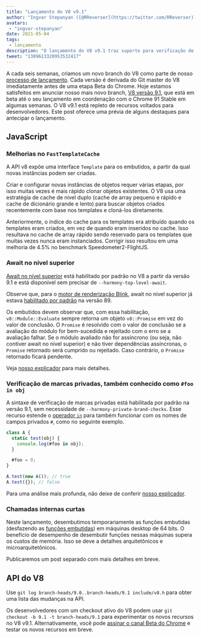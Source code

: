```yaml
---
title: "Lançamento do V8 v9.1"
author: "Ingvar Stepanyan ([@RReverser](https://twitter.com/RReverser)), testando minha marca privada"
avatars: 
 - "ingvar-stepanyan"
date: 2021-05-04
tags: 
 - lançamento
description: "O lançamento do V8 v9.1 traz suporte para verificação de marcas privadas, await no nível superior habilitado por padrão e melhorias de desempenho."
tweet: "1389613320953532417"
---
```

A cada seis semanas, criamos um novo branch do V8 como parte de nosso [processo de lançamento](https://v8.dev/docs/release-process). Cada versão é derivada do Git master do V8 imediatamente antes de uma etapa Beta do Chrome. Hoje estamos satisfeitos em anunciar nosso mais novo branch, [V8 versão 9.1](https://chromium.googlesource.com/v8/v8.git/+log/branch-heads/9.1), que está em beta até o seu lançamento em coordenação com o Chrome 91 Stable em algumas semanas. O V8 v9.1 está repleto de recursos voltados para desenvolvedores. Este post oferece uma prévia de alguns destaques para antecipar o lançamento.

<!--truncate-->
## JavaScript

### Melhorias no `FastTemplateCache`

A API v8 expõe uma interface `Template` para os embutidos, a partir da qual novas instâncias podem ser criadas.

Criar e configurar novas instâncias de objetos requer várias etapas, por isso muitas vezes é mais rápido clonar objetos existentes. O V8 usa uma estratégia de cache de nível duplo (cache de array pequeno e rápido e cache de dicionário grande e lento) para buscar objetos criados recentemente com base nos templates e cloná-los diretamente.

Anteriormente, o índice do cache para os templates era atribuído quando os templates eram criados, em vez de quando eram inseridos no cache. Isso resultava no cache de array rápido sendo reservado para os templates que muitas vezes nunca eram instanciados. Corrigir isso resultou em uma melhoria de 4.5% no benchmark Speedometer2-FlightJS.

### Await no nível superior

[Await no nível superior](https://v8.dev/features/top-level-await) está habilitado por padrão no V8 a partir da versão 9.1 e está disponível sem precisar de `--harmony-top-level-await`.

Observe que, para o [motor de renderização Blink](https://www.chromium.org/blink), await no nível superior já estava [habilitado por padrão](https://v8.dev/blog/v8-release-89#top-level-await) na versão 89.

Os embutidos devem observar que, com essa habilitação, `v8::Module::Evaluate` sempre retorna um objeto `v8::Promise` em vez do valor de conclusão. O `Promise` é resolvido com o valor de conclusão se a avaliação do módulo for bem-sucedida e rejeitado com o erro se a avaliação falhar. Se o módulo avaliado não for assíncrono (ou seja, não contiver await no nível superior) e não tiver dependências assíncronas, o `Promise` retornado será cumprido ou rejeitado. Caso contrário, o `Promise` retornado ficará pendente.

Veja [nosso explicador](https://v8.dev/features/top-level-await) para mais detalhes.

### Verificação de marcas privadas, também conhecido como `#foo in obj`

A sintaxe de verificação de marcas privadas está habilitada por padrão na versão 9.1, sem necessidade de `--harmony-private-brand-checks`. Esse recurso estende o [operador `in`](https://developer.mozilla.org/en-US/docs/Web/JavaScript/Reference/Operators/in) para também funcionar com os nomes de campos privados `#`, como no seguinte exemplo.

```javascript
class A {
  static test(obj) {
    console.log(#foo in obj);
  }

  #foo = 0;
}

A.test(new A()); // true
A.test({}); // false
```

Para uma análise mais profunda, não deixe de conferir [nosso explicador](https://v8.dev/features/private-brand-checks).

### Chamadas internas curtas

Neste lançamento, desembutimos temporariamente as funções embutidas (desfazendo as [funções embutidas](https://v8.dev/blog/embedded-builtins)) em máquinas desktop de 64 bits. O benefício de desempenho de desembutir funções nessas máquinas supera os custos de memória. Isso se deve a detalhes arquitetônicos e microarquitetônicos.

Publicaremos um post separado com mais detalhes em breve.

## API do V8

Use `git log branch-heads/9.0..branch-heads/9.1 include/v8.h` para obter uma lista das mudanças na API.

Os desenvolvedores com um checkout ativo do V8 podem usar `git checkout -b 9.1 -t branch-heads/9.1` para experimentar os novos recursos no V8 v9.1. Alternativamente, você pode [assinar o canal Beta do Chrome](https://www.google.com/chrome/browser/beta.html) e testar os novos recursos em breve.
